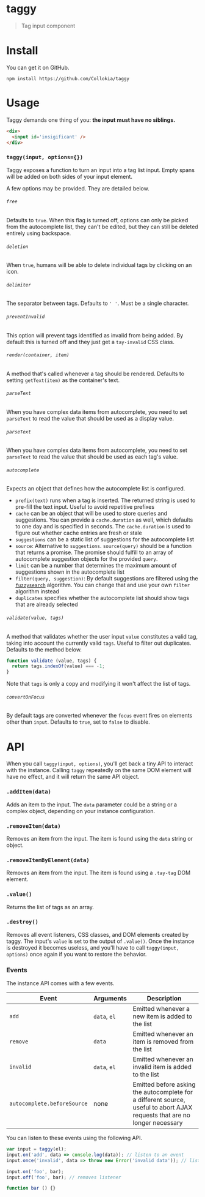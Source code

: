 # taggy

> Tag input component

# Install

You can get it on GitHub.

```shell
npm install https://github.com/Collokia/taggy
```

# Usage

Taggy demands one thing of you: **the input must have no siblings.**

```html
<div>
  <input id='insigificant' />
</div>
```

### `taggy(input, options={})`

Taggy exposes a function to turn an input into a tag list input. Empty spans will be added on both sides of your input element.

A few options may be provided. They are detailed below.

###### `free`

Defaults to `true`. When this flag is turned off, options can only be picked from the autocomplete list, they can't be edited, but they can still be deleted entirely using backspace.

###### `deletion`

When `true`, humans will be able to delete individual tags by clicking on an icon.

###### `delimiter`

The separator between tags. Defaults to `' '`. Must be a single character.

###### `preventInvalid`

This option will prevent tags identified as invalid from being added. By default this is turned off and they just get a `tay-invalid` CSS class.

###### `render(container, item)`

A method that's called whenever a tag should be rendered. Defaults to setting `getText(item)` as the container's text.

###### `parseText`

When you have complex data items from autocomplete, you need to set `parseText` to read the value that should be used as a display value.

###### `parseText`

When you have complex data items from autocomplete, you need to set `parseText` to read the value that should be used as each tag's value.

###### `autocomplete`

Expects an object that defines how the autocomplete list is configured.

- `prefix(text)` runs when a tag is inserted. The returned string is used to pre-fill the text input. Useful to avoid repetitive prefixes
- `cache` can be an object that will be used to store queries and suggestions. You can provide a `cache.duration` as well, which defaults to one day and is specified in seconds. The `cache.duration` is used to figure out whether cache entries are fresh or stale
- `suggestions` can be a static list of suggestions for the autocomplete list
- `source`: Alternative to `suggestions`. `source(query)` should be a function that returns a promise. The promise should fulfill to an array of autocomplete suggestion objects for the provided `query`.
- `limit` can be a number that determines the maximum amount of suggestions shown in the autocomplete list
- `filter(query, suggestion)`: By default suggestions are filtered using the [`fuzzysearch`](https://github.com/bevacqua/fuzzysearch) algorithm. You can change that and use your own `filter` algorithm instead
- `duplicates` specifies whether the autocomplete list should show tags that are already selected

###### `validate(value, tags)`

A method that validates whether the user input `value` constitutes a valid tag, taking into account the currently valid `tags`. Useful to filter out duplicates. Defaults to the method below.

```js
function validate (value, tags) {
  return tags.indexOf(value) === -1;
}
```

Note that `tags` is only a copy and modifying it won't affect the list of tags.

###### `convertOnFocus`

By default tags are converted whenever the `focus` event fires on elements other than `input`. Defaults to `true`, set to `false` to disable.

# API

When you call `taggy(input, options)`, you'll get back a tiny API to interact with the instance. Calling `taggy` repeatedly on the same DOM element will have no effect, and it will return the same API object.

### `.addItem(data)`

Adds an item to the input. The `data` parameter could be a string or a complex object, depending on your instance configuration.

### `.removeItem(data)`

Removes an item from the input. The item is found using the `data` string or object.

### `.removeItemByElement(data)`

Removes an item from the input. The item is found using a `.tay-tag` DOM element.

### `.value()`

Returns the list of tags as an array.

### `.destroy()`

Removes all event listeners, CSS classes, and DOM elements created by taggy. The input's `value` is set to the output of `.value()`. Once the instance is destroyed it becomes useless, and you'll have to call `taggy(input, options)` once again if you want to restore the behavior.

### Events

The instance API comes with a few events.

Event | Arguments | Description
----|-------|------------
`add` | `data`, `el` | Emitted whenever a new item is added to the list
`remove` | `data` | Emitted whenever an item is removed from the list
`invalid` | `data`, `el` | Emitted whenever an invalid item is added to the list
`autocomplete.beforeSource` | none | Emitted before asking the autocomplete for a different source, useful to abort AJAX requests that are no longer necessary

You can listen to these events using the following API.

```js
var input = taggy(el);
input.on('add', data => console.log(data)); // listen to an event
input.once('invalid', data => throw new Error('invalid data')); // listener discarded after one execution

input.on('foo', bar);
input.off('foo', bar); // removes listener

function bar () {}
```


[1]: http://stackoverflow.com/questions/ask
[2]: https://github.com/bevacqua/rome
[3]: http://ponyfoo.com/articles/stop-breaking-the-web
[4]: http://i.imgur.com/mhy3Fv9.png
